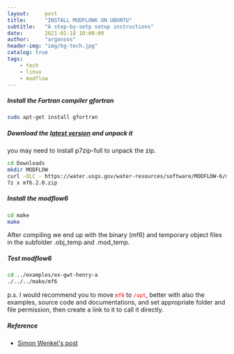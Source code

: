 ```yaml
---
layout:     post
title:      "INSTALL MODFLOW6 ON UBUNTU"
subtitle:   "A step-by-setp setup instructions"
date:       2021-02-18 10:00:00
author:     "argansos"
header-img: "img/bg-tech.jpg"
catalog: true
tags:
    - tech
    - linux
    - modflow
---
```


##### Install the Fortran compiler gfortran

```bash
sudo apt-get install gfortran
```

##### Download the [latest version](https://www.usgs.gov/software/modflow-6-usgs-modular-hydrologic-model#hist) and unpack it
you may need to install p7zip-full to unpack the zip.

```bash
cd Downloads
mkdir MODFLOW
curl -OLC - https://water.usgs.gov/water-resources/software/MODFLOW-6/mf6.2.0.zip
7z x mf6.2.0.zip
```

##### Install the modflow6
```bash
cd make
make
```

After compiling we end up with the binary (mf6) and temporary object files in the subfolder .obj_temp and .mod_temp.

##### Test modflow6
```bash
cd ../examples/ex-gwt-henry-a
./../../make/mf6
```

p.s. I would recommend you to move <code style="color:red">mf6</code> to <code style="color:red">/opt</code>, better with also the examples, source code and documentations, and set appropriate folder and file permission, then create a link to it to call it directly.

##### Reference
* [Simon Wenkel's post](https://www.simonwenkel.com/2018/04/15/compiling-MODFLOW-on-linux.html)
